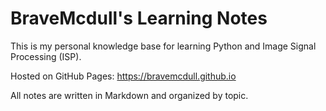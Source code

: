 # BraveMcdull's Learning Notes

This is my personal knowledge base for learning Python and Image Signal Processing (ISP).

Hosted on GitHub Pages: https://bravemcdull.github.io

All notes are written in Markdown and organized by topic.
